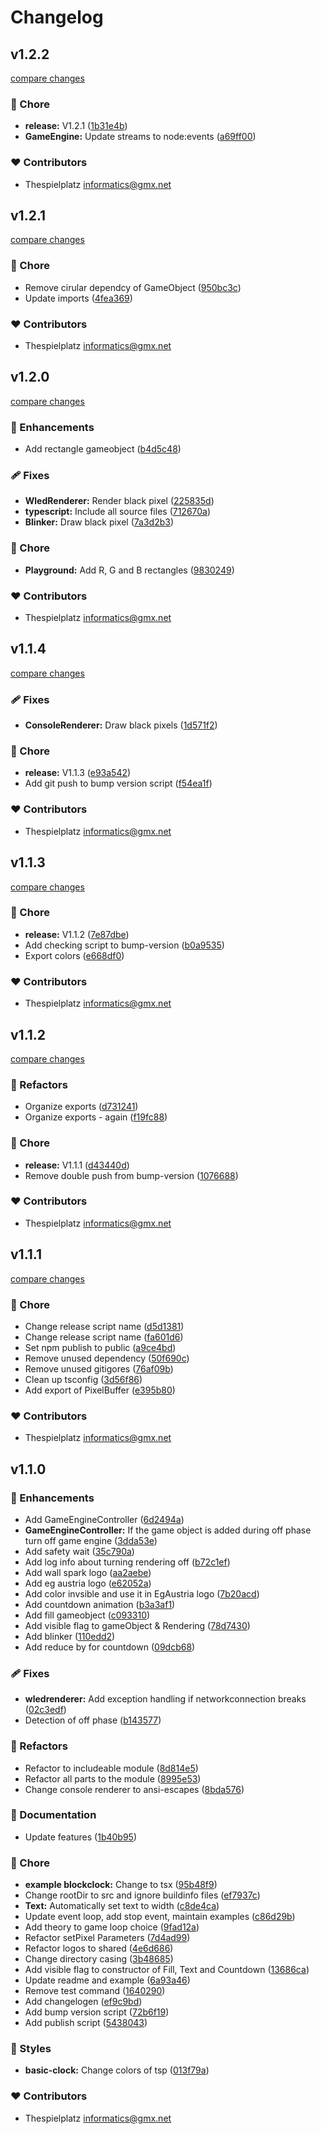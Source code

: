 # Changelog


## v1.2.2

[compare changes](https://github.com/thespielplatz/WallSparkEngine/compare/v1.2.1...v1.2.2)

### 🏡 Chore

- **release:** V1.2.1 ([1b31e4b](https://github.com/thespielplatz/WallSparkEngine/commit/1b31e4b))
- **GameEngine:** Update streams to node:events ([a69ff00](https://github.com/thespielplatz/WallSparkEngine/commit/a69ff00))

### ❤️ Contributors

- Thespielplatz <informatics@gmx.net>

## v1.2.1

[compare changes](https://github.com/thespielplatz/WallSparkEngine/compare/v1.2.0...v1.2.1)

### 🏡 Chore

- Remove cirular dependcy of GameObject ([950bc3c](https://github.com/thespielplatz/WallSparkEngine/commit/950bc3c))
- Update imports ([4fea369](https://github.com/thespielplatz/WallSparkEngine/commit/4fea369))

### ❤️ Contributors

- Thespielplatz <informatics@gmx.net>

## v1.2.0

[compare changes](https://github.com/thespielplatz/WallSparkEngine/compare/v1.1.4...v1.2.0)

### 🚀 Enhancements

- Add rectangle gameobject ([b4d5c48](https://github.com/thespielplatz/WallSparkEngine/commit/b4d5c48))

### 🩹 Fixes

- **WledRenderer:** Render black pixel ([225835d](https://github.com/thespielplatz/WallSparkEngine/commit/225835d))
- **typescript:** Include all source files ([712670a](https://github.com/thespielplatz/WallSparkEngine/commit/712670a))
- **Blinker:** Draw black pixel ([7a3d2b3](https://github.com/thespielplatz/WallSparkEngine/commit/7a3d2b3))

### 🏡 Chore

- **Playground:** Add R, G and B rectangles ([9830249](https://github.com/thespielplatz/WallSparkEngine/commit/9830249))

### ❤️ Contributors

- Thespielplatz <informatics@gmx.net>

## v1.1.4

[compare changes](https://github.com/thespielplatz/WallSparkEngine/compare/v1.1.3...v1.1.4)

### 🩹 Fixes

- **ConsoleRenderer:** Draw black pixels ([1d571f2](https://github.com/thespielplatz/WallSparkEngine/commit/1d571f2))

### 🏡 Chore

- **release:** V1.1.3 ([e93a542](https://github.com/thespielplatz/WallSparkEngine/commit/e93a542))
- Add git push to bump version script ([f54ea1f](https://github.com/thespielplatz/WallSparkEngine/commit/f54ea1f))

### ❤️ Contributors

- Thespielplatz <informatics@gmx.net>

## v1.1.3

[compare changes](https://github.com/thespielplatz/WallSparkEngine/compare/v1.1.2...v1.1.3)

### 🏡 Chore

- **release:** V1.1.2 ([7e87dbe](https://github.com/thespielplatz/WallSparkEngine/commit/7e87dbe))
- Add checking script to bump-version ([b0a9535](https://github.com/thespielplatz/WallSparkEngine/commit/b0a9535))
- Export colors ([e668df0](https://github.com/thespielplatz/WallSparkEngine/commit/e668df0))

### ❤️ Contributors

- Thespielplatz <informatics@gmx.net>

## v1.1.2

[compare changes](https://github.com/thespielplatz/WallSparkEngine/compare/v1.1.1...v1.1.2)

### 💅 Refactors

- Organize exports ([d731241](https://github.com/thespielplatz/WallSparkEngine/commit/d731241))
- Organize exports - again ([f19fc88](https://github.com/thespielplatz/WallSparkEngine/commit/f19fc88))

### 🏡 Chore

- **release:** V1.1.1 ([d43440d](https://github.com/thespielplatz/WallSparkEngine/commit/d43440d))
- Remove double push from bump-version ([1076688](https://github.com/thespielplatz/WallSparkEngine/commit/1076688))

### ❤️ Contributors

- Thespielplatz <informatics@gmx.net>

## v1.1.1

[compare changes](https://github.com/thespielplatz/WallSparkEngine/compare/v1.1.0...v1.1.1)

### 🏡 Chore

- Change release script name ([d5d1381](https://github.com/thespielplatz/WallSparkEngine/commit/d5d1381))
- Change release script name ([fa601d6](https://github.com/thespielplatz/WallSparkEngine/commit/fa601d6))
- Set npm publish to public ([a9ce4bd](https://github.com/thespielplatz/WallSparkEngine/commit/a9ce4bd))
- Remove unused dependency ([50f690c](https://github.com/thespielplatz/WallSparkEngine/commit/50f690c))
- Remove unused gitigores ([76af09b](https://github.com/thespielplatz/WallSparkEngine/commit/76af09b))
- Clean up tsconfig ([3d56f86](https://github.com/thespielplatz/WallSparkEngine/commit/3d56f86))
- Add export of PixelBuffer ([e395b80](https://github.com/thespielplatz/WallSparkEngine/commit/e395b80))

### ❤️ Contributors

- Thespielplatz <informatics@gmx.net>

## v1.1.0


### 🚀 Enhancements

- Add GameEngineController ([6d2494a](https://github.com/thespielplatz/WallSparkEngine/commit/6d2494a))
- **GameEngineController:** If the game object is added during off phase turn off game engine ([3dda53e](https://github.com/thespielplatz/WallSparkEngine/commit/3dda53e))
- Add safety wait ([35c790a](https://github.com/thespielplatz/WallSparkEngine/commit/35c790a))
- Add log info about turning rendering off ([b72c1ef](https://github.com/thespielplatz/WallSparkEngine/commit/b72c1ef))
- Add wall spark logo ([aa2aebe](https://github.com/thespielplatz/WallSparkEngine/commit/aa2aebe))
- Add eg austria logo ([e62052a](https://github.com/thespielplatz/WallSparkEngine/commit/e62052a))
- Add color invsible and use it in EgAustria logo ([7b20acd](https://github.com/thespielplatz/WallSparkEngine/commit/7b20acd))
- Add countdown animation ([b3a3af1](https://github.com/thespielplatz/WallSparkEngine/commit/b3a3af1))
- Add fill gameobject ([c093310](https://github.com/thespielplatz/WallSparkEngine/commit/c093310))
- Add visible flag to gameObject & Rendering ([78d7430](https://github.com/thespielplatz/WallSparkEngine/commit/78d7430))
- Add blinker ([110edd2](https://github.com/thespielplatz/WallSparkEngine/commit/110edd2))
- Add reduce by for countdown ([09dcb68](https://github.com/thespielplatz/WallSparkEngine/commit/09dcb68))

### 🩹 Fixes

- **wledrenderer:** Add exception handling if networkconnection breaks ([02c3edf](https://github.com/thespielplatz/WallSparkEngine/commit/02c3edf))
- Detection of off phase ([b143577](https://github.com/thespielplatz/WallSparkEngine/commit/b143577))

### 💅 Refactors

- Refactor to includeable module ([8d814e5](https://github.com/thespielplatz/WallSparkEngine/commit/8d814e5))
- Refactor all parts to the module ([8995e53](https://github.com/thespielplatz/WallSparkEngine/commit/8995e53))
- Change console renderer to ansi-escapes ([8bda576](https://github.com/thespielplatz/WallSparkEngine/commit/8bda576))

### 📖 Documentation

- Update features ([1b40b95](https://github.com/thespielplatz/WallSparkEngine/commit/1b40b95))

### 🏡 Chore

- **example blockclock:** Change to tsx ([95b48f9](https://github.com/thespielplatz/WallSparkEngine/commit/95b48f9))
- Change rootDir to src and ignore buildinfo files ([ef7937c](https://github.com/thespielplatz/WallSparkEngine/commit/ef7937c))
- **Text:** Automatically set text to width ([c8de4ca](https://github.com/thespielplatz/WallSparkEngine/commit/c8de4ca))
- Update event loop, add stop event, maintain examples ([c86d29b](https://github.com/thespielplatz/WallSparkEngine/commit/c86d29b))
- Add theory to game loop choice ([9fad12a](https://github.com/thespielplatz/WallSparkEngine/commit/9fad12a))
- Refactor setPixel Parameters ([7d4ad99](https://github.com/thespielplatz/WallSparkEngine/commit/7d4ad99))
- Refactor logos to shared ([4e6d686](https://github.com/thespielplatz/WallSparkEngine/commit/4e6d686))
- Change directory casing ([3b48685](https://github.com/thespielplatz/WallSparkEngine/commit/3b48685))
- Add visible flag to constructor of Fill, Text and Countdown ([13686ca](https://github.com/thespielplatz/WallSparkEngine/commit/13686ca))
- Update readme and example ([6a93a46](https://github.com/thespielplatz/WallSparkEngine/commit/6a93a46))
- Remove test command ([1640290](https://github.com/thespielplatz/WallSparkEngine/commit/1640290))
- Add changelogen ([ef9c9bd](https://github.com/thespielplatz/WallSparkEngine/commit/ef9c9bd))
- Add bump version script ([72b6f19](https://github.com/thespielplatz/WallSparkEngine/commit/72b6f19))
- Add publish script ([5438043](https://github.com/thespielplatz/WallSparkEngine/commit/5438043))

### 🎨 Styles

- **basic-clock:** Change colors of tsp ([013f79a](https://github.com/thespielplatz/WallSparkEngine/commit/013f79a))

### ❤️ Contributors

- Thespielplatz <informatics@gmx.net>

